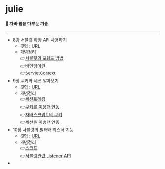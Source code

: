 # julie

####  📘 자바 웹을 다루눈 기술

----

- 8강 서블릿 확장 API 사용하기
    - 깃헙 : [URL](https://github.com/2020JSP/julie/tree/master/src/ch8) <br/>
    - 개념정리 <br/>
        👉[서블릿의 포워드 방법 ](https://juliea.tistory.com/6) <br/>
        👉[바인딩이란](https://juliea.tistory.com/7) <br/>
        👉[ServletContext ](https://juliea.tistory.com/8) <br/>
- 9장 쿠키와 세션 알아보기 
    - 깃헙 : 
    [URL](https://github.com/2020JSP/julie/tree/master/src/ch9)
    - 개념정리  <br/>
        👉[세션트레킹](https://juliea.tistory.com/9) <br/>
        👉[쿠키를 이용한 연동](https://juliea.tistory.com/10) <br/>
        👉[자바스크립트의 쿠키](https://juliea.tistory.com/11) <br/>
        👉[세션을 이용한 연동](https://juliea.tistory.com/12) <br/>
 - 10장 서블릿의 필터와 리스너 기능 
    - 깃헙 : 
    [URL](https://github.com/2020JSP/julie/tree/master/src/ch9)
    - 개념정리 <br/>
        👉[스코프](https://juliea.tistory.com/13) <br/>
        👉[서블릿관련  Listener API](https://juliea.tistory.com/14) <br/>
-